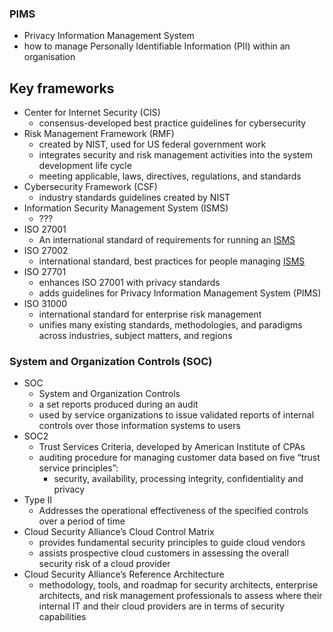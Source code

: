 
### PIMS
- Privacy Information Management System
- how to manage Personally Identifiable Information (PII) within an organisation

## Key frameworks

- Center for Internet Security (CIS)
	- consensus-developed best practice guidelines for cybersecurity
- Risk Management Framework (RMF)
	- created by NIST, used for US federal government work
	- integrates security and risk management activities into the system development life cycle
	- meeting applicable, laws, directives, regulations, and standards
- Cybersecurity Framework (CSF)
	- industry standards guidelines created by NIST
- Information Security Management System (ISMS)
	- ???
- ISO 27001
	- An international standard of requirements for running an [ISMS](#isms)
- ISO 27002
	- international standard, best practices for people managing [ISMS](#isms)
- ISO 27701
	-  enhances ISO 27001 with privacy standards
	- adds guidelines for Privacy Information Management System (PIMS)
- ISO 31000
	- international standard for enterprise risk management
	- unifies many existing standards, methodologies, and paradigms across industries, subject matters, and regions

### System and Organization Controls (SOC)

- SOC 
	- System and Organization Controls
	-  a set reports produced during an audit 
	- used by service organizations to issue validated reports of internal controls over those information systems to users
 - SOC2  
	- Trust Services Criteria, developed by American Institute of CPAs
	- auditing procedure for managing customer data based on five “trust service principles”:
		- security, availability, processing integrity, confidentiality and privacy
- Type II  
	- Addresses the operational effectiveness of the specified controls over a period of time
- Cloud Security Alliance’s Cloud Control Matrix
	- provides fundamental security principles to guide cloud vendors 
	- assists prospective cloud customers in assessing the overall security risk of a cloud provider
- Cloud Security Alliance’s Reference Architecture
	- methodology, tools, and roadmap for security architects, enterprise architects, and risk management professionals to assess where their internal IT and their cloud providers are in terms of security capabilities